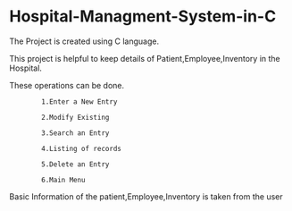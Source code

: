 # Hospital-Managment-System-in-C
The Project is created using  C language.


This project is helpful to keep details of Patient,Employee,Inventory in the Hospital.

These operations can be done.

            1.Enter a New Entry
            
            2.Modify Existing
             
            3.Search an Entry
            
            4.Listing of records
            
            5.Delete an Entry
            
            6.Main Menu

Basic Information of the patient,Employee,Inventory is taken from the user       
